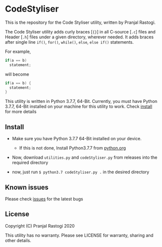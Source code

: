 # CodeStyliser
This is the repository for the Code Styliser utility, written by Pranjal Rastogi.

The Code Styliser utility adds curly braces \[`{}`\] in all C-source \[`.c`\] files and Header \[`.h`\] files under a given directory, wherever needed.
It adds braces after single line `if()`, `for()`, `while()`, `else`, `else if()` statements.

For example,

```c
if(a == b)
  statement;
```

will become

```c
if(a == b) {
  statement;
}
```

This utility is written in Python 3.7.7, 64-Bit. Currently, you must have Python 3.7.7, 64-Bit installed on your machine for this utility to work. Check [install](#Install) for more details

## Install

* Make sure you have Python 3.7.7 64-Bit installed on your device. 
  * If this is not done, Install Python3.7.7 from [python.org](https://www.python.org)
* Now, download `utilities.py` and `codeStyliser.py` from releases into the required directory

* now, just run `$ python3.7 codeStyliser.py .` in the desired directory

## Known issues

Please check [issues](https://github.com/PjrCodes/CodeStyliser/issues) for the latest bugs
 
## License
Copyright (C) Pranjal Rastogi 2020

This utility has no warranty.
Please see LICENSE for warranty, sharing and other details.

